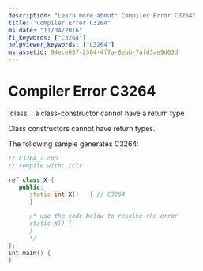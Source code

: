 ```yaml
---
description: "Learn more about: Compiler Error C3264"
title: "Compiler Error C3264"
ms.date: "11/04/2016"
f1_keywords: ["C3264"]
helpviewer_keywords: ["C3264"]
ms.assetid: 94ece687-2364-4f7a-8ebb-7afd3ae9d63d
---
```

# Compiler Error C3264

'class' : a class-constructor cannot have a return type

Class constructors cannot have return types.

The following sample generates C3264:

```cpp
// C3264_2.cpp
// compile with: /clr

ref class X {
   public:
      static int X()   { // C3264
      }

      /* use the code below to resolve the error
      static X() {
      }
      */
};
int main() {
}
```
